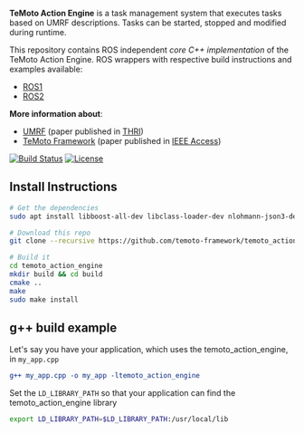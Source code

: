 **TeMoto Action Engine** is a task management system that executes tasks based on UMRF descriptions. Tasks can be started, stopped and modified during runtime.

This repository contains ROS independent *core C++ implementation* of the TeMoto Action Engine. ROS wrappers with respective build instructions and examples available:
* [ROS1](https://github.com/temoto-framework/temoto_action_engine_ros1)
* [ROS2](https://github.com/temoto-framework/temoto_action_engine_ros2)

**More information about**:
* [UMRF](https://doi.org/10.1145/3522580) (paper published in [THRI](https://dl.acm.org/journal/thri))
* [TeMoto Framework](https://doi.org/10.1109/ACCESS.2022.3173647) (paper published in [IEEE Access](https://ieeeaccess.ieee.org/))

[![Build Status](https://github.com/temoto-framework/temoto_action_engine/actions/workflows/build.yml/badge.svg)](https://github.com/temoto-framework/temoto_action_engine/actions/workflows/build.yml)
[![License](https://img.shields.io/badge/License-Apache%202.0-blue.svg)](https://opensource.org/licenses/Apache-2.0)

## Install Instructions

```bash
# Get the dependencies
sudo apt install libboost-all-dev libclass-loader-dev nlohmann-json3-dev

# Download this repo
git clone --recursive https://github.com/temoto-framework/temoto_action_engine

# Build it
cd temoto_action_engine
mkdir build && cd build
cmake ..
make
sudo make install
```

## g++ build example
Let's say you have your application, which uses the temoto_action_engine, in ```my_app.cpp```
```cmake
g++ my_app.cpp -o my_app -ltemoto_action_engine
```

Set the ```LD_LIBRARY_PATH``` so that your application can find the temoto_action_engine library
```bash
export LD_LIBRARY_PATH=$LD_LIBRARY_PATH:/usr/local/lib
```
